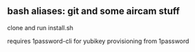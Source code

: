 ## bash aliases: git and some aircam stuff

clone and run install.sh

requires 1password-cli for yubikey provisioning from 1password